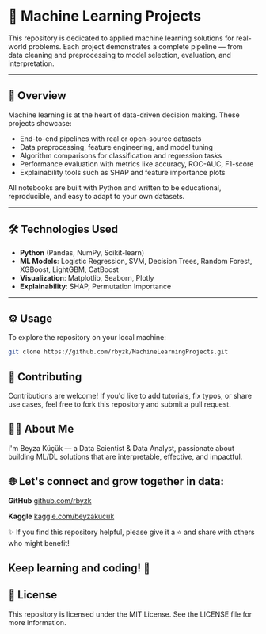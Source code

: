 # 🧠 Machine Learning Projects

This repository is dedicated to applied machine learning solutions for real-world problems. Each project demonstrates a complete pipeline — from data cleaning and preprocessing to model selection, evaluation, and interpretation.

---

## 📝 Overview

Machine learning is at the heart of data-driven decision making. These projects showcase:

- End-to-end pipelines with real or open-source datasets  
- Data preprocessing, feature engineering, and model tuning  
- Algorithm comparisons for classification and regression tasks  
- Performance evaluation with metrics like accuracy, ROC-AUC, F1-score  
- Explainability tools such as SHAP and feature importance plots

All notebooks are built with Python and written to be educational, reproducible, and easy to adapt to your own datasets.

---

## 🛠️ Technologies Used

- **Python** (Pandas, NumPy, Scikit-learn)
- **ML Models**: Logistic Regression, SVM, Decision Trees, Random Forest, XGBoost, LightGBM, CatBoost
- **Visualization**: Matplotlib, Seaborn, Plotly
- **Explainability**: SHAP, Permutation Importance

---

## ⚙️ Usage

To explore the repository on your local machine:

```bash
git clone https://github.com/rbyzk/MachineLearningProjects.git
```

## 🤝 Contributing
Contributions are welcome! If you'd like to add tutorials, fix typos, or share use cases, feel free to fork this repository and submit a pull request.


## 👩‍💻 About Me
I'm Beyza Küçük — a Data Scientist & Data Analyst, passionate about building ML/DL solutions that are interpretable, effective, and impactful.


## 🌐 Let's connect and grow together in data:

**GitHub** [github.com/rbyzk](https://github.com/rbyzk)

**Kaggle** [kaggle.com/beyzakucuk](https://www.kaggle.com/beyzakucuk)

✨ If you find this repository helpful, please give it a ⭐ and share with others who might benefit!


Keep learning and coding! 🚀
---


## 📜 License
This repository is licensed under the MIT License. See the LICENSE file for more information.

